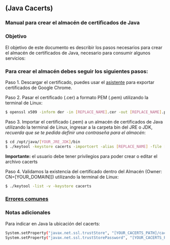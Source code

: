 ## (Java Cacerts)

### Manual para crear el almacén de certificados de Java

### Objetivo

El objetivo de este documento es describir los pasos necesarios para crear el almacén de certificados de Java, necesario para consumir algunos servicios:

### Para crear el almacén debes seguir los siguientes pasos:

Paso 1. Descargar el certificado, puedes usar el [asistente](https://github.com/kioz-developer/cacerts/blob/master/chrome/README.md) para exportar certificados de Google Chrome. 

Paso 2. Pasar el certificado (.cer) a formato PEM (.pem) utilizando la terminal de Linux: 
```sh
$ openssl x509 -inform der -in [REPLACE_NAME].cer -out [REPLACE_NAME].pem
```

Paso 3. Importar el certificado (.pem) a un almacén de certificados de Java utilizando la terminal de Linux, ingresar a la carpeta bin del JRE o JDK, *recuerda que se te pedida definir una contraseña para el almacén*:

```sh
$ cd /opt/java/[YOUR_JRE_JDK]/bin
$ ./keytool -keystore cacerts -importcert -alias [REPLACE_NAME] -file [REPLACE_NAME].pem
```
**Importante:** el usuario debe tener privilegios para poder crear o editar el archivo cacerts

Paso 4. Validamos la existencia del certificado dentro del Almacén (Owner: CN=[YOUR_DOMAIN]]) utilizando la terminal de Linux: 
```sh
$ ./keytool -list -v -keystore cacerts
```

### [Errores comunes](https://github.com/kioz-developer/cacerts/blob/master/errores/README.md) 

### Notas adicionales

Para indicar en Java la ubicación del cacerts:

```sh
System.setProperty("javax.net.ssl.trustStore", "[YOUR_CACERTS_PATH]/cacerts");
System.setProperty("javax.net.ssl.trustStorePassword", "[YOUR_CACERTS_PASSWORD]");
```